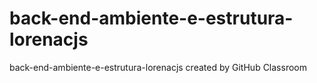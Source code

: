 # back-end-ambiente-e-estrutura-lorenacjs
back-end-ambiente-e-estrutura-lorenacjs created by GitHub Classroom

